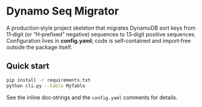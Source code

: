 # Dynamo Seq Migrator

A production‑style project skeleton that migrates DynamoDB sort keys
from 11‑digit (or “H‑prefixed” negative) sequences to 13‑digit positive
sequences. Configuration lives in **config.yaml**; code is self‑contained
and import‑free outside the package itself.

## Quick start

```bash
pip install -r requirements.txt
python cli.py --table MyTable
```

See the inline doc‑strings and the `config.yaml` comments for details.